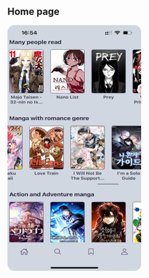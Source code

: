 ## Home page
<img src="assets/img/home.jpg" alt="HomeScreen" width="300" height="550" style="border-radius: 15px;">
